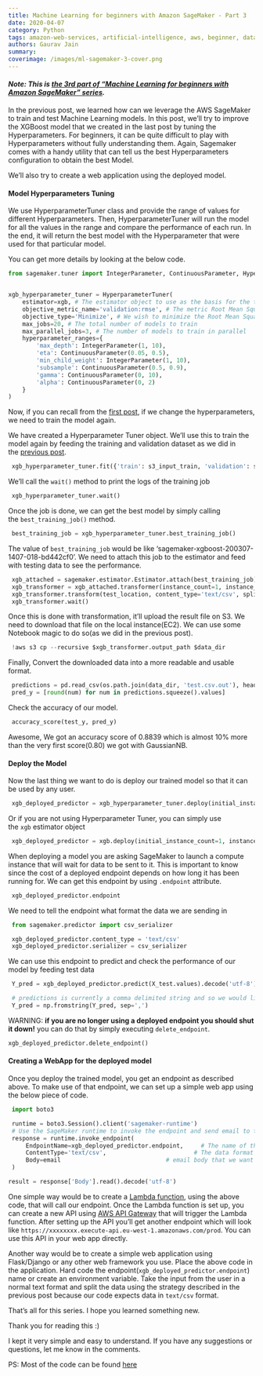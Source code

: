 ```yaml
---
title: Machine Learning for beginners with Amazon SageMaker - Part 3
date: 2020-04-07
category: Python
tags: amazon-web-services, artificial-intelligence, aws, beginner, data-science, deep-learning, machine-learning, notebook, sagemaker
authors: Gaurav Jain
summary: 
coverimage: /images/ml-sagemaker-3-cover.png
---
```


#### _Note: This is [the 3rd part of “Machine Learning for beginners with Amazon SageMaker” series](/machine-learning-for-beginners-with-amazon-sagemaker/)._

In the previous post, we learned how can we leverage the AWS SageMaker to train and test Machine Learning models. In this post, we’ll try to improve the XGBoost model that we created in the last post by tuning the Hyperparameters. For beginners, it can be quite difficult to play with Hyperparameters without fully understanding them. Again, Sagemaker comes with a handy utility that can tell us the best Hyperparameters configuration to obtain the best Model.

We’ll also try to create a web application using the deployed model.

#### Model Hyperparameters Tuning

We use HyperparameterTuner class and provide the range of values for different Hyperparameters. Then, HyperparameterTuner will run the model for all the values in the range and compare the performance of each run. In the end, it will return the best model with the Hyperparameter that were used for that particular model.

You can get more details by looking at the below code.

```python
from sagemaker.tuner import IntegerParameter, ContinuousParameter, HyperparameterTuner


xgb_hyperparameter_tuner = HyperparameterTuner(
    estimator=xgb, # The estimator object to use as the basis for the training jobs.
    objective_metric_name='validation:rmse', # The metric Root Mean Square Error used to compare trained models.
    objective_type='Minimize', # We wish to minimize the Root Mean Square Error.
    max_jobs=20, # The total number of models to train
    max_parallel_jobs=3, # The number of models to train in parallel
    hyperparameter_ranges={
        'max_depth': IntegerParameter(1, 10),
        'eta': ContinuousParameter(0.05, 0.5),
        'min_child_weight': IntegerParameter(1, 10),
        'subsample': ContinuousParameter(0.5, 0.9),
        'gamma': ContinuousParameter(0, 10),
        'alpha': ContinuousParameter(0, 2)
    }
)   
```

Now, if you can recall from the [first post](/machine-learning-for-beginners-with-amazon-sagemaker/), if we change the hyperparameters, we need to train the model again.

We have created a Hyperparameter Tuner object. We’ll use this to train the model again by feeding the training and validation dataset as we did in the [previous post](/machine-learning-for-beginners-with-amazon-sagemaker-part-2/).

```python
 xgb_hyperparameter_tuner.fit({'train': s3_input_train, 'validation': s3_input_val})
```

We’ll call the `wait()` method to print the logs of the training job

```python
 xgb_hyperparameter_tuner.wait()
```

Once the job is done, we can get the best model by simply calling the `best_training_job()` method.

```python
 best_training_job = xgb_hyperparameter_tuner.best_training_job()
```

The value of `best_training_job` would be like ‘sagemaker-xgboost-200307-1407-018-bd442cf0’. We need to attach this job to the estimator and feed with testing data to see the performance.

```python
 xgb_attached = sagemaker.estimator.Estimator.attach(best_training_job)
 xgb_transformer = xgb_attached.transformer(instance_count=1, instance_type='ml.m4.xlarge')
 xgb_transformer.transform(test_location, content_type='text/csv', split_type='Line')
 xgb_transformer.wait()
```

Once this is done with transformation, it’ll upload the result file on S3. We need to download that file on the local instance(EC2). We can use some Notebook magic to do so(as we did in the previous post).

```python
 !aws s3 cp --recursive $xgb_transformer.output_path $data_dir
```

Finally, Convert the downloaded data into a more readable and usable format.

```python
 predictions = pd.read_csv(os.path.join(data_dir, 'test.csv.out'), header=None)
 pred_y = [round(num) for num in predictions.squeeze().values]
```

Check the accuracy of our model.

```python
 accuracy_score(test_y, pred_y)
```

Awesome, We got an accuracy score of 0.8839 which is almost 10% more than the very first score(0.80) we got with GaussianNB.

#### Deploy the Model

Now the last thing we want to do is deploy our trained model so that it can be used by any user.

```python
 xgb_deployed_predictor = xgb_hyperparameter_tuner.deploy(initial_instance_count=1, instance_type='ml.m4.xlarge')
```

Or if you are not using Hyperparameter Tuner, you can simply use the `xgb` estimator object

```python
 xgb_deployed_predictor = xgb.deploy(initial_instance_count=1, instance_type='ml.m4.xlarge')
```

When deploying a model you are asking SageMaker to launch a compute instance that will wait for data to be sent to it. This is important to know since the cost of a deployed endpoint depends on how long it has been running for. We can get this endpoint by using `.endpoint` attribute.

```python
 xgb_deployed_predictor.endpoint
```

We need to tell the endpoint what format the data we are sending in

```python
 from sagemaker.predictor import csv_serializer

 xgb_deployed_predictor.content_type = 'text/csv'
 xgb_deployed_predictor.serializer = csv_serializer
```

We can use this endpoint to predict and check the performance of our model by feeding test data

```python
 Y_pred = xgb_deployed_predictor.predict(X_test.values).decode('utf-8')

 # predictions is currently a comma delimited string and so we would like to break it up as a numpy array.
 Y_pred = np.fromstring(Y_pred, sep=',')
```

WARNING: **if you are no longer using a deployed endpoint you should shut it down!** you can do that by simply executing `delete_endpoint`.

```python
xgb_deployed_predictor.delete_endpoint()
```

#### Creating a WebApp for the deployed model

Once you deploy the trained model, you get an endpoint as described above. To make use of that endpoint, we can set up a simple web app using the below piece of code.

```python
 import boto3

 runtime = boto3.Session().client('sagemaker-runtime')
 # Use the SageMaker runtime to invoke the endpoint and send email to that endpoint
 response = runtime.invoke_endpoint(
     EndpointName=xgb_deployed_predictor.endpoint,     # The name of the endpoint we created
     ContentType='text/csv',                         # The data format that is expected
     Body=email                              # email body that we want to classify
 )

result = response['Body'].read().decode('utf-8')
```

One simple way would be to create a [Lambda function](https://aws.amazon.com/lambda/), using the above code, that will call our endpoint. Once the Lambda function is set up, you can create a new API using [AWS API Gateway](https://aws.amazon.com/api-gateway/) that will trigger the Lambda function. After setting up the API you’ll get another endpoint which will look like `https://xxxxxxxx.execute-api.eu-west-1.amazonaws.com/prod`. You can use this API in your web app directly.

Another way would be to create a simple web application using Flask/Django or any other web framework you use. Place the above code in the application. Hard code the endpoint(`xgb_deployed_predictor.endpoint`) name or create an environment variable. Take the input from the user in a normal text format and split the data using the strategy described in the previous post because our code expects data in `text/csv` format.

That’s all for this series. I hope you learned something new.

Thank you for reading this :)

I kept it very simple and easy to understand. If you have any suggestions or questions, let me know in the comments.

PS: Most of the code can be found [here](https://github.com/gauravvjn/ML-ND-Capstone-Project/blob/master/Capstone%20Project.ipynb)
